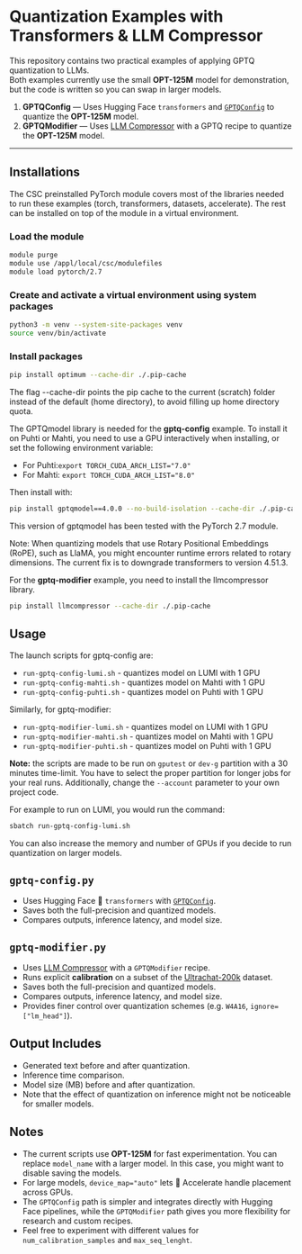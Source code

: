 # Quantization Examples with Transformers & LLM Compressor

This repository contains two practical examples of applying GPTQ quantization to LLMs.  
Both examples currently use the small **OPT-125M** model for demonstration, but the code is written so you can swap in larger models.

1. **GPTQConfig** — Uses Hugging Face `transformers` and [`GPTQConfig`](https://huggingface.co/docs/transformers/en/quantization/gptq) to quantize the **OPT-125M** model.
2. **GPTQModifier** — Uses [LLM Compressor](https://github.com/vllm-project/llm-compressor) with a GPTQ recipe to quantize the **OPT-125M** model. 

---

## Installations

The CSC preinstalled PyTorch module covers most of the libraries needed to run these examples
(torch, transformers, datasets, accelerate). The rest can be installed on top of the module in a virtual environment.

### Load the module
```bash
module purge
module use /appl/local/csc/modulefiles
module load pytorch/2.7
```
### Create and activate a virtual environment using system packages
```bash
python3 -m venv --system-site-packages venv
source venv/bin/activate
```
### Install packages
```bash
pip install optimum --cache-dir ./.pip-cache
```
The flag --cache-dir points the pip cache to the current (scratch) folder instead of the default (home directory), to avoid filling up home directory quota. 

The GPTQmodel library is needed for the **gptq-config** example. To install it on Puhti or Mahti, you need to use a GPU interactively when installing, or set the following environment variable:

- For Puhti:`export TORCH_CUDA_ARCH_LIST="7.0"`
- For Mahti: `export TORCH_CUDA_ARCH_LIST="8.0"`

Then install with: 
```bash
pip install gptqmodel==4.0.0 --no-build-isolation --cache-dir ./.pip-cache
```

This version of gptqmodel has been tested with the PyTorch 2.7 module.

Note: When quantizing models that use Rotary Positional Embeddings (RoPE), such as LlaMA, you might encounter runtime errors related to rotary dimensions. The current fix is to downgrade transformers to version 4.51.3.

For the **gptq-modifier** example, you need to install the llmcompressor library.

```bash
pip install llmcompressor --cache-dir ./.pip-cache
```
## Usage

The launch scripts for gptq-config are: 

- `run-gptq-config-lumi.sh` - quantizes model on LUMI with 1 GPU 
- `run-gptq-config-mahti.sh` - quantizes model on Mahti with 1 GPU
- `run-gptq-config-puhti.sh` - quantizes model on Puhti with 1 GPU

Similarly, for gptq-modifier:

- `run-gptq-modifier-lumi.sh` - quantizes model on LUMI with 1 GPU 
- `run-gptq-modifier-mahti.sh` - quantizes model on Mahti with 1 GPU
- `run-gptq-modifier-puhti.sh` - quantizes model on Puhti with 1 GPU

**Note:** the scripts are made to be run on `gputest` or `dev-g` partition with a 30 minutes time-limit. You have to select the proper partition for longer jobs for your real runs. Additionally, change the `--account` parameter to your own project code. 

For example to run on LUMI, you would run the command:

```bash
sbatch run-gptq-config-lumi.sh
```
You can also increase the memory and number of GPUs if you decide to run quantization on larger models.

## `gptq-config.py`
- Uses Hugging Face 🤗 `transformers` with [`GPTQConfig`](https://huggingface.co/docs/transformers/en/quantization/gptq).
- Saves both the full-precision and quantized models. 
- Compares outputs, inference latency, and model size.

## `gptq-modifier.py`
- Uses [LLM Compressor](https://github.com/vllm-project/llm-compressor) with a `GPTQModifier` recipe.
- Runs explicit **calibration** on a subset of the [Ultrachat-200k](https://huggingface.co/datasets/HuggingFaceH4/ultrachat_200k) dataset.
- Saves both the full-precision and quantized models.
- Compares outputs, inference latency, and model size.
- Provides finer control over quantization schemes (e.g. `W4A16`, `ignore=["lm_head"]`).

## Output Includes
- Generated text before and after quantization.
- Inference time comparison. 
- Model size (MB) before and after quantization.
- Note that the effect of quantization on inference might not be noticeable for smaller models.

## Notes
- The current scripts use **OPT-125M** for fast experimentation. You can replace `model_name` with a larger model. In this case, you might want to disable saving the models.
- For large models, `device_map="auto"` lets 🤗 Accelerate handle placement across GPUs.
- The `GPTQConfig` path is simpler and integrates directly with Hugging Face pipelines, while the `GPTQModifier` path gives you more flexibility for research and custom recipes.
- Feel free to experiment with different values for `num_calibration_samples` and `max_seq_lenght`.
